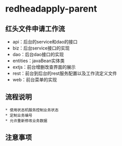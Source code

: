 # redheadapply-parent

## 红头文件申请工作流
  * api：后台的service和dao的接口
  * biz：后台service接口的实现
  * dao：后台dao接口的实现
  * entities：javaBean实体类
  * extjs：前台增删改查界面的展示
  * rest：前台到后台的rest服务配置以及工作流定义文件
  * web：前台菜单的实现

## 流程说明
    * 使用状态机服务控制业务状态
    * 定制业务编号
    * 允许重新修改业务数据
## 注意事项
